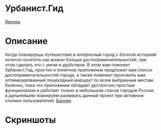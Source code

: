 # Урбанист.Гид
[Иконка](https://github.com/LukianBat/urbanist-guide/blob/master/Group%202%20(1).png)
# Описание
Когда планируешь путешествие в интересный город с богатой историей хочется посетить как можно больше достопримечательностей, при этом сделать это с умом и удобством. В этом вам поможет Урбанист.Гид, простое и понятное приложение предложит вам список достопримечательностей города, а также поможет проложить вам оптимизированный пешеходный маршрут по всем выбранным местам.
Конечно, пока что приложение обладает достаточно простым функционалом и работает только в небольшом списке городов России, в дальнейшем планируем развивать данный проект при активном отклике пользователей.
[Баннер](https://github.com/LukianBat/urbanist-guide/blob/master/Group%204.png)
# Скриншоты
